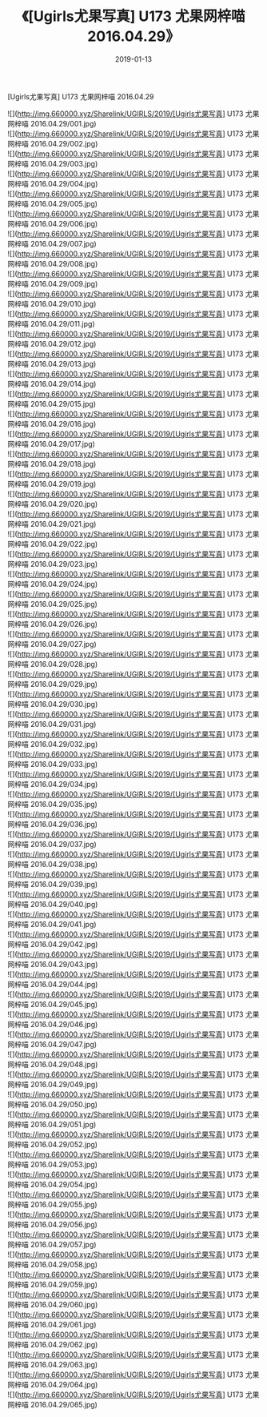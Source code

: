 ﻿---
layout: post
title:  《[Ugirls尤果写真] U173 尤果网梓喵 2016.04.29》
date:   2019-01-13
img: http://img.660000.xyz/Sharelink/UGIRLS/2019/[Ugirls尤果写真] U173 尤果网梓喵 2016.04.29/000.jpg
categories: [美女, 清纯, 唯美]
---

[Ugirls尤果写真] U173 尤果网梓喵 2016.04.29

 ![](http://img.660000.xyz/Sharelink/UGIRLS/2019/[Ugirls尤果写真] U173 尤果网梓喵 2016.04.29/001.jpg) <br>![](http://img.660000.xyz/Sharelink/UGIRLS/2019/[Ugirls尤果写真] U173 尤果网梓喵 2016.04.29/002.jpg) <br>![](http://img.660000.xyz/Sharelink/UGIRLS/2019/[Ugirls尤果写真] U173 尤果网梓喵 2016.04.29/003.jpg) <br>![](http://img.660000.xyz/Sharelink/UGIRLS/2019/[Ugirls尤果写真] U173 尤果网梓喵 2016.04.29/004.jpg) <br>![](http://img.660000.xyz/Sharelink/UGIRLS/2019/[Ugirls尤果写真] U173 尤果网梓喵 2016.04.29/005.jpg) <br>![](http://img.660000.xyz/Sharelink/UGIRLS/2019/[Ugirls尤果写真] U173 尤果网梓喵 2016.04.29/006.jpg) <br>![](http://img.660000.xyz/Sharelink/UGIRLS/2019/[Ugirls尤果写真] U173 尤果网梓喵 2016.04.29/007.jpg) <br>![](http://img.660000.xyz/Sharelink/UGIRLS/2019/[Ugirls尤果写真] U173 尤果网梓喵 2016.04.29/008.jpg) <br>![](http://img.660000.xyz/Sharelink/UGIRLS/2019/[Ugirls尤果写真] U173 尤果网梓喵 2016.04.29/009.jpg) <br>![](http://img.660000.xyz/Sharelink/UGIRLS/2019/[Ugirls尤果写真] U173 尤果网梓喵 2016.04.29/010.jpg) <br>![](http://img.660000.xyz/Sharelink/UGIRLS/2019/[Ugirls尤果写真] U173 尤果网梓喵 2016.04.29/011.jpg) <br>![](http://img.660000.xyz/Sharelink/UGIRLS/2019/[Ugirls尤果写真] U173 尤果网梓喵 2016.04.29/012.jpg) <br>![](http://img.660000.xyz/Sharelink/UGIRLS/2019/[Ugirls尤果写真] U173 尤果网梓喵 2016.04.29/013.jpg) <br>![](http://img.660000.xyz/Sharelink/UGIRLS/2019/[Ugirls尤果写真] U173 尤果网梓喵 2016.04.29/014.jpg) <br>![](http://img.660000.xyz/Sharelink/UGIRLS/2019/[Ugirls尤果写真] U173 尤果网梓喵 2016.04.29/015.jpg) <br>![](http://img.660000.xyz/Sharelink/UGIRLS/2019/[Ugirls尤果写真] U173 尤果网梓喵 2016.04.29/016.jpg) <br>![](http://img.660000.xyz/Sharelink/UGIRLS/2019/[Ugirls尤果写真] U173 尤果网梓喵 2016.04.29/017.jpg) <br>![](http://img.660000.xyz/Sharelink/UGIRLS/2019/[Ugirls尤果写真] U173 尤果网梓喵 2016.04.29/018.jpg) <br>![](http://img.660000.xyz/Sharelink/UGIRLS/2019/[Ugirls尤果写真] U173 尤果网梓喵 2016.04.29/019.jpg) <br>![](http://img.660000.xyz/Sharelink/UGIRLS/2019/[Ugirls尤果写真] U173 尤果网梓喵 2016.04.29/020.jpg) <br>![](http://img.660000.xyz/Sharelink/UGIRLS/2019/[Ugirls尤果写真] U173 尤果网梓喵 2016.04.29/021.jpg) <br>![](http://img.660000.xyz/Sharelink/UGIRLS/2019/[Ugirls尤果写真] U173 尤果网梓喵 2016.04.29/022.jpg) <br>![](http://img.660000.xyz/Sharelink/UGIRLS/2019/[Ugirls尤果写真] U173 尤果网梓喵 2016.04.29/023.jpg) <br>![](http://img.660000.xyz/Sharelink/UGIRLS/2019/[Ugirls尤果写真] U173 尤果网梓喵 2016.04.29/024.jpg) <br>![](http://img.660000.xyz/Sharelink/UGIRLS/2019/[Ugirls尤果写真] U173 尤果网梓喵 2016.04.29/025.jpg) <br>![](http://img.660000.xyz/Sharelink/UGIRLS/2019/[Ugirls尤果写真] U173 尤果网梓喵 2016.04.29/026.jpg) <br>![](http://img.660000.xyz/Sharelink/UGIRLS/2019/[Ugirls尤果写真] U173 尤果网梓喵 2016.04.29/027.jpg) <br>![](http://img.660000.xyz/Sharelink/UGIRLS/2019/[Ugirls尤果写真] U173 尤果网梓喵 2016.04.29/028.jpg) <br>![](http://img.660000.xyz/Sharelink/UGIRLS/2019/[Ugirls尤果写真] U173 尤果网梓喵 2016.04.29/029.jpg) <br>![](http://img.660000.xyz/Sharelink/UGIRLS/2019/[Ugirls尤果写真] U173 尤果网梓喵 2016.04.29/030.jpg) <br>![](http://img.660000.xyz/Sharelink/UGIRLS/2019/[Ugirls尤果写真] U173 尤果网梓喵 2016.04.29/031.jpg) <br>![](http://img.660000.xyz/Sharelink/UGIRLS/2019/[Ugirls尤果写真] U173 尤果网梓喵 2016.04.29/032.jpg) <br>![](http://img.660000.xyz/Sharelink/UGIRLS/2019/[Ugirls尤果写真] U173 尤果网梓喵 2016.04.29/033.jpg) <br>![](http://img.660000.xyz/Sharelink/UGIRLS/2019/[Ugirls尤果写真] U173 尤果网梓喵 2016.04.29/034.jpg) <br>![](http://img.660000.xyz/Sharelink/UGIRLS/2019/[Ugirls尤果写真] U173 尤果网梓喵 2016.04.29/035.jpg) <br>![](http://img.660000.xyz/Sharelink/UGIRLS/2019/[Ugirls尤果写真] U173 尤果网梓喵 2016.04.29/036.jpg) <br>![](http://img.660000.xyz/Sharelink/UGIRLS/2019/[Ugirls尤果写真] U173 尤果网梓喵 2016.04.29/037.jpg) <br>![](http://img.660000.xyz/Sharelink/UGIRLS/2019/[Ugirls尤果写真] U173 尤果网梓喵 2016.04.29/038.jpg) <br>![](http://img.660000.xyz/Sharelink/UGIRLS/2019/[Ugirls尤果写真] U173 尤果网梓喵 2016.04.29/039.jpg) <br>![](http://img.660000.xyz/Sharelink/UGIRLS/2019/[Ugirls尤果写真] U173 尤果网梓喵 2016.04.29/040.jpg) <br>![](http://img.660000.xyz/Sharelink/UGIRLS/2019/[Ugirls尤果写真] U173 尤果网梓喵 2016.04.29/041.jpg) <br>![](http://img.660000.xyz/Sharelink/UGIRLS/2019/[Ugirls尤果写真] U173 尤果网梓喵 2016.04.29/042.jpg) <br>![](http://img.660000.xyz/Sharelink/UGIRLS/2019/[Ugirls尤果写真] U173 尤果网梓喵 2016.04.29/043.jpg) <br>![](http://img.660000.xyz/Sharelink/UGIRLS/2019/[Ugirls尤果写真] U173 尤果网梓喵 2016.04.29/044.jpg) <br>![](http://img.660000.xyz/Sharelink/UGIRLS/2019/[Ugirls尤果写真] U173 尤果网梓喵 2016.04.29/045.jpg) <br>![](http://img.660000.xyz/Sharelink/UGIRLS/2019/[Ugirls尤果写真] U173 尤果网梓喵 2016.04.29/046.jpg) <br>![](http://img.660000.xyz/Sharelink/UGIRLS/2019/[Ugirls尤果写真] U173 尤果网梓喵 2016.04.29/047.jpg) <br>![](http://img.660000.xyz/Sharelink/UGIRLS/2019/[Ugirls尤果写真] U173 尤果网梓喵 2016.04.29/048.jpg) <br>![](http://img.660000.xyz/Sharelink/UGIRLS/2019/[Ugirls尤果写真] U173 尤果网梓喵 2016.04.29/049.jpg) <br>![](http://img.660000.xyz/Sharelink/UGIRLS/2019/[Ugirls尤果写真] U173 尤果网梓喵 2016.04.29/050.jpg) <br>![](http://img.660000.xyz/Sharelink/UGIRLS/2019/[Ugirls尤果写真] U173 尤果网梓喵 2016.04.29/051.jpg) <br>![](http://img.660000.xyz/Sharelink/UGIRLS/2019/[Ugirls尤果写真] U173 尤果网梓喵 2016.04.29/052.jpg) <br>![](http://img.660000.xyz/Sharelink/UGIRLS/2019/[Ugirls尤果写真] U173 尤果网梓喵 2016.04.29/053.jpg) <br>![](http://img.660000.xyz/Sharelink/UGIRLS/2019/[Ugirls尤果写真] U173 尤果网梓喵 2016.04.29/054.jpg) <br>![](http://img.660000.xyz/Sharelink/UGIRLS/2019/[Ugirls尤果写真] U173 尤果网梓喵 2016.04.29/055.jpg) <br>![](http://img.660000.xyz/Sharelink/UGIRLS/2019/[Ugirls尤果写真] U173 尤果网梓喵 2016.04.29/056.jpg) <br>![](http://img.660000.xyz/Sharelink/UGIRLS/2019/[Ugirls尤果写真] U173 尤果网梓喵 2016.04.29/057.jpg) <br>![](http://img.660000.xyz/Sharelink/UGIRLS/2019/[Ugirls尤果写真] U173 尤果网梓喵 2016.04.29/058.jpg) <br>![](http://img.660000.xyz/Sharelink/UGIRLS/2019/[Ugirls尤果写真] U173 尤果网梓喵 2016.04.29/059.jpg) <br>![](http://img.660000.xyz/Sharelink/UGIRLS/2019/[Ugirls尤果写真] U173 尤果网梓喵 2016.04.29/060.jpg) <br>![](http://img.660000.xyz/Sharelink/UGIRLS/2019/[Ugirls尤果写真] U173 尤果网梓喵 2016.04.29/061.jpg) <br>![](http://img.660000.xyz/Sharelink/UGIRLS/2019/[Ugirls尤果写真] U173 尤果网梓喵 2016.04.29/062.jpg) <br>![](http://img.660000.xyz/Sharelink/UGIRLS/2019/[Ugirls尤果写真] U173 尤果网梓喵 2016.04.29/063.jpg) <br>![](http://img.660000.xyz/Sharelink/UGIRLS/2019/[Ugirls尤果写真] U173 尤果网梓喵 2016.04.29/064.jpg) <br>![](http://img.660000.xyz/Sharelink/UGIRLS/2019/[Ugirls尤果写真] U173 尤果网梓喵 2016.04.29/065.jpg) <br>